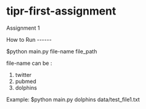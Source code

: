# tipr-first-assignment
Assignment 1


How to Run ------

$python main.py file-name file_path
  
file-name can be :
1) twitter
2) pubmed
3) dolphins


Example: 
$python main.py dolphins data/test_file1.txt
